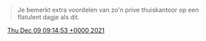 > Je bemerkt extra voordelen van zo'n prive thuiskantoor op een flatulent dagje als dit\.

<img src="../../media/tweet.ico" width="12" /> [Thu Dec 09 09:14:53 +0000 2021](https://twitter.com/DromerDenker/status/1468871764541329409)